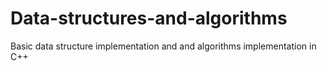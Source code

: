 # Data-structures-and-algorithms
Basic data structure implementation and and algorithms implementation in C++